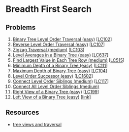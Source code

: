 # Breadth First Search

## Problems

1. [Binary Tree Level Order Traversal (easy)]()
[[LC102](https://leetcode.com/problems/binary-tree-level-order-traversal/)]
1. [Reverse Level Order Traversal (easy)]()
[[LC107](https://leetcode.com/problems/binary-tree-level-order-traversal-ii/)]
1. [Zigzag Traversal (medium)]()
[[LC103](https://leetcode.com/problems/binary-tree-zigzag-level-order-traversal/)]
1. [Level Averages in a Binary Tree (easy)]()
[[LC637](https://leetcode.com/problems/average-of-levels-in-binary-tree/)]
1. [Find Largest Value in Each Tree Row (medium)]()
[[LC515](https://leetcode.com/problems/find-largest-value-in-each-tree-row/)]
1. [Minimum Depth of a Binary Tree (easy)]()
[[LC111](https://leetcode.com/problems/minimum-depth-of-binary-tree/)]
1. [Maximum Depth of Binary Tree (easy)]()
[[LC104](https://leetcode.com/problems/maximum-depth-of-binary-tree/)]
1. [Level Order Successor (easy)]()
[[LC1602](https://leetcode.com/problems/find-nearest-right-node-in-binary-tree/)]
1. [Connect Level Order Siblings (medium)]()
[[LC117](https://leetcode.com/problems/populating-next-right-pointers-in-each-node/)]
1. [Connect All Level Order Siblings (medium)]()
1. [Right View of a Binary Tree (easy)]()
[[LC199](https://leetcode.com/problems/binary-tree-right-side-view/)]
1. [Left View of a Binary Tree (easy)]()
[[link](https://www.techiedelight.com/print-left-view-of-binary-tree)]


## Resources 

- [tree views and traversal](https://leetcode.com/discuss/general-discussion/1094690/views-and-traversal-of-binary-tree-important-topics-must-read)
